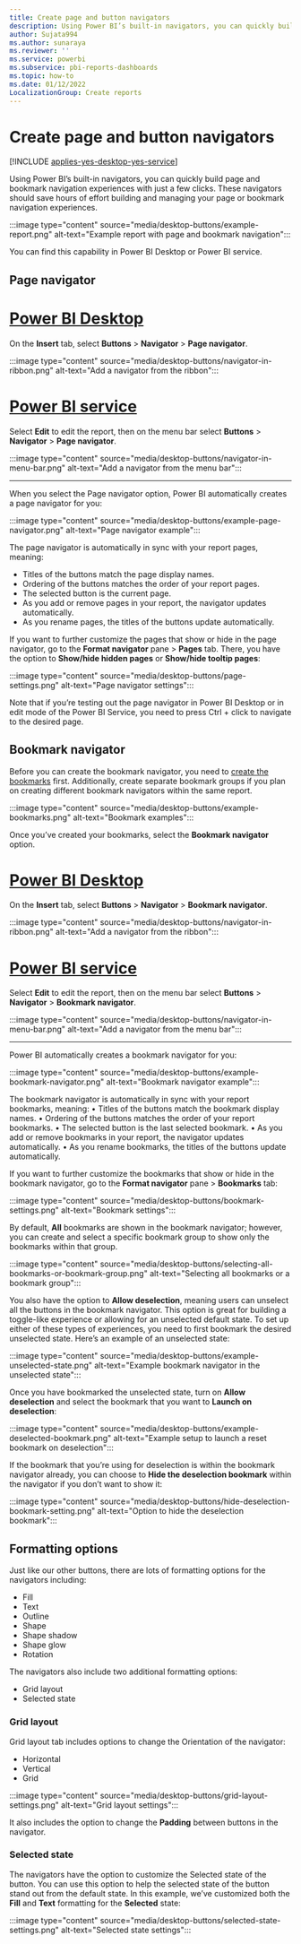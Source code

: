```yaml
---
title: Create page and button navigators
description: Using Power BI’s built-in navigators, you can quickly build page and bookmark navigation experiences with just a few clicks.
author: Sujata994
ms.author: sunaraya
ms.reviewer: ''
ms.service: powerbi
ms.subservice: pbi-reports-dashboards
ms.topic: how-to
ms.date: 01/12/2022
LocalizationGroup: Create reports
---
```


# Create page and button navigators

[!INCLUDE [applies-yes-desktop-yes-service](../includes/applies-yes-desktop-yes-service.md)]

Using Power BI’s built-in navigators, you can quickly build page and bookmark navigation experiences with just a few clicks. These navigators should save hours of effort building and managing your page or bookmark navigation experiences.

:::image type="content" source="media/desktop-buttons/example-report.png" alt-text="Example report with page and bookmark navigation":::

You can find this capability in Power BI Desktop or Power BI service.

## Page navigator

# [Power BI Desktop](#tab/powerbi-desktop)

On the **Insert** tab, select **Buttons** > **Navigator** > **Page navigator**.

:::image type="content" source="media/desktop-buttons/navigator-in-ribbon.png" alt-text="Add a navigator from the ribbon":::

# [Power BI service](#tab/powerbi-service)

Select **Edit** to edit the report, then on the menu bar select **Buttons** > **Navigator** > **Page navigator**.

:::image type="content" source="media/desktop-buttons/navigator-in-menu-bar.png" alt-text="Add a navigator from the menu bar":::

---

When you select the Page navigator option, Power BI automatically creates a page navigator for you: 

:::image type="content" source="media/desktop-buttons/example-page-navigator.png" alt-text="Page navigator example":::

The page navigator is automatically in sync with your report pages, meaning:
 - Titles of the buttons match the page display names.
 - Ordering of the buttons matches the order of your report pages.
 - The selected button is the current page.
 - As you add or remove pages in your report, the navigator updates automatically.
 - As you rename pages, the titles of the buttons update automatically.

If you want to further customize the pages that show or hide in the page navigator, go to the **Format navigator** pane > **Pages** tab. There, you have the option to **Show/hide hidden pages** or **Show/hide tooltip pages**:

:::image type="content" source="media/desktop-buttons/page-settings.png" alt-text="Page navigator settings":::

Note that if you’re testing out the page navigator in Power BI Desktop or in edit mode of the Power BI Service, you need to press Ctrl + click to navigate to the desired page.

## Bookmark navigator
Before you can create the bookmark navigator, you need to [create the bookmarks](desktop-bookmarks.md) first. Additionally, create separate bookmark groups if you plan on creating different bookmark navigators within the same report. 

:::image type="content" source="media/desktop-buttons/example-bookmarks.png" alt-text="Bookmark examples":::  

Once you’ve created your bookmarks, select the **Bookmark navigator** option. 

# [Power BI Desktop](#tab/powerbi-desktop)

On the **Insert** tab, select **Buttons** > **Navigator** > **Bookmark navigator**.

:::image type="content" source="media/desktop-buttons/navigator-in-ribbon.png" alt-text="Add a navigator from the ribbon":::

# [Power BI service](#tab/powerbi-service)

Select **Edit** to edit the report, then on the menu bar select **Buttons** > **Navigator** > **Bookmark navigator**.

:::image type="content" source="media/desktop-buttons/navigator-in-menu-bar.png" alt-text="Add a navigator from the menu bar":::

---

Power BI automatically creates a bookmark navigator for you: 

:::image type="content" source="media/desktop-buttons/example-bookmark-navigator.png" alt-text="Bookmark navigator example":::
 
The bookmark navigator is automatically in sync with your report bookmarks, meaning:
•	Titles of the buttons match the bookmark display names.
•	Ordering of the buttons matches the order of your report bookmarks.
•	The selected button is the last selected bookmark.
•	As you add or remove bookmarks in your report, the navigator updates automatically.
•	As you rename bookmarks, the titles of the buttons update automatically.

If you want to further customize the bookmarks that show or hide in the bookmark navigator, go to the **Format navigator** pane > **Bookmarks** tab:

:::image type="content" source="media/desktop-buttons/bookmark-settings.png" alt-text="Bookmark settings":::

By default, **All** bookmarks are shown in the bookmark navigator; however, you can create and select a specific bookmark group to show only the bookmarks within that group.

:::image type="content" source="media/desktop-buttons/selecting-all-bookmarks-or-bookmark-group.png" alt-text="Selecting all bookmarks or a bookmark group":::

You also have the option to **Allow deselection**, meaning users can unselect all the buttons in the bookmark navigator. This option is great for building a toggle-like experience or allowing for an unselected default state. To set up either of these types of experiences, you need to first bookmark the desired unselected state. Here’s an example of an unselected state: 

:::image type="content" source="media/desktop-buttons/example-unselected-state.png" alt-text="Example bookmark navigator in the unselected state":::

Once you have bookmarked the unselected state, turn on **Allow deselection** and select the bookmark that you want to **Launch on deselection**: 

:::image type="content" source="media/desktop-buttons/example-deselected-bookmark.png" alt-text="Example setup to launch a reset bookmark on deselection":::

If the bookmark that you’re using for deselection is within the bookmark navigator already, you can choose to **Hide the deselection bookmark** within the navigator if you don’t want to show it:

:::image type="content" source="media/desktop-buttons/hide-deselection-bookmark-setting.png" alt-text="Option to hide the deselection bookmark":::
 
## Formatting options
Just like our other buttons, there are lots of formatting options for the navigators including: 
- Fill
- Text
- Outline
- Shape
- Shape shadow 
- Shape glow
- Rotation

The navigators also include two additional formatting options:
- Grid layout
- Selected state

### Grid layout
Grid layout tab includes options to change the Orientation of the navigator: 
- Horizontal
- Vertical
- Grid  

:::image type="content" source="media/desktop-buttons/grid-layout-settings.png" alt-text="Grid layout settings":::

It also includes the option to change the **Padding** between buttons in the navigator.

### Selected state
The navigators have the option to customize the Selected state of the button. You can use this option to help the selected state of the button stand out from the default state. In this example, we’ve customized both the **Fill** and **Text** formatting for the **Selected** state: 

:::image type="content" source="media/desktop-buttons/selected-state-settings.png" alt-text="Selected state settings":::


